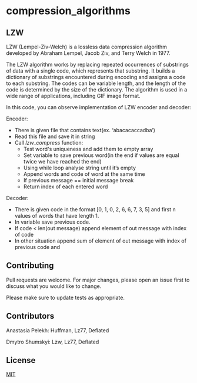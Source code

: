 # compression_algorithms

## LZW

LZW (Lempel-Ziv-Welch) is a lossless data compression algorithm developed by Abraham Lempel, Jacob Ziv, and Terry Welch in 1977.

The LZW algorithm works by replacing repeated occurrences of substrings of data with a single code, which represents that substring. It builds a dictionary of substrings encountered during encoding and assigns a code to each substring. The codes can be variable length, and the length of the code is determined by the size of the dictionary. The algorithm is used in a wide range of applications, including GIF image format.

In this code, you can observe implementation of LZW encoder and decoder:

Encoder:

- There is given file that contains text(ex. ‘abacacaccadba’)
- Read this file and save it in string
- Call *lzw_compress* function:
    - Test word's uniqueness and add them to empty array
    - Set variable to save previous word(in the end if values are equal twice we have reached the end)
    - Using while loop analyse string until it’s empty
    - Append words and code of word at the same time
    - If previous message == initial message break
    - Return index of each entered word

Decoder:

- There is given code in the format [0, 1, 0, 2, 6, 6, 7, 3, 5] and first n values of words that have length 1.
- In variable save previous code.
- If code < len(out message) append element of out message with index of code
- In other situation append sum of element of out message with index of previous code and


## Contributing

Pull requests are welcome. For major changes, please open an issue first
to discuss what you would like to change.

Please make sure to update tests as appropriate.

## Contributors

Anastasia Pelekh: Huffman, Lz77, Deflated

Dmytro Shumskyi: Lzw, Lz77, Deflated

## License

[MIT](https://choosealicense.com/licenses/mit/)
